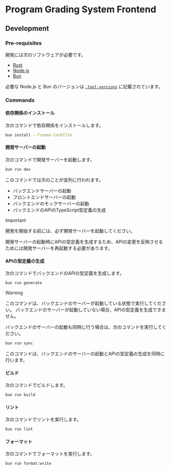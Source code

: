 # Program Grading System Frontend

## Development

### Pre-requisites

[mise]: https://mise.jdx.dev/getting-started.html

開発には次のソフトウェアが必要です。

- [Rust](https://www.rust-lang.org/ja)
- [Node.js](https://nodejs.org/en/)
- [Bun](https://bun.sh/)

必要な Node.js と Bun のバージョンは [`.tool-versions`](../.tool-versions) に記載されています。

### Commands

#### 依存関係のインストール

次のコマンドで依存関係をインストールします。

```sh
bun install --frozen-lockfile
```

#### 開発サーバーの起動

次のコマンドで開発サーバーを起動します。

```sh
bun run dev
```

このコマンドでは次のことが並列に行われます。

- バックエンドサーバーの起動
- フロントエンドサーバーの起動
- バックエンドのモックサーバーの起動
- バックエンドのAPIのTypeScript型定義の生成

> [!important]
> 開発を開始する前には、必ず開発サーバーを起動してください。
> 
> 開発サーバーの起動時にAPIの型定義を生成するため、APIの変更を反映させるためには開発サーバーを再起動する必要があります。

#### APIの型定義の生成

次のコマンドでバックエンドのAPIの型定義を生成します。

```sh
bun run generate
```

> [!warning]
> このコマンドは、バックエンドのサーバーが起動している状態で実行してください。
> バックエンドのサーバーが起動していない場合、APIの型定義を生成できません。
>
> バックエンドのサーバーの起動も同時に行う場合は、次のコマンドを実行してください。
> ```sh
> bun run sync
> ```
> このコマンドは、バックエンドのサーバーの起動とAPIの型定義の生成を同時に行います。

#### ビルド

次のコマンドでビルドします。

```sh
bun run build
```

#### リント

次のコマンドでリントを実行します。

```sh
bun run lint
```

#### フォーマット

次のコマンドでフォーマットを実行します。

```sh
bun run format:write
```
